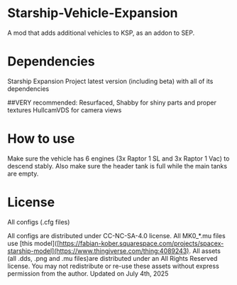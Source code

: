 # Starship-Vehicle-Expansion
A mod that adds additional vehicles to KSP, as an addon to SEP.

# Dependencies
Starship Expansion Project latest version (including beta) with all of its dependencies

##VERY recommended:
Resurfaced, Shabby for shiny parts and proper textures
HullcamVDS for camera views

# How to use
Make sure the vehicle has 6 engines (3x Raptor 1 SL and 3x Raptor 1 Vac) to descend stably. Also make sure the header tank is full while the main tanks are empty.

# License
All configs (.cfg files)

All configs are distributed under CC-NC-SA-4.0 license. All MK0_*.mu files use [this model]([https://fabian-kober.squarespace.com/projects/spacex-starship-model](https://www.thingiverse.com/thing:4089243).
All assets (all .dds, .png and .mu files)are distributed under an All Rights Reserved license.
You may not redistribute or re-use these assets without express permission from the author. Updated on July 4th, 2025
